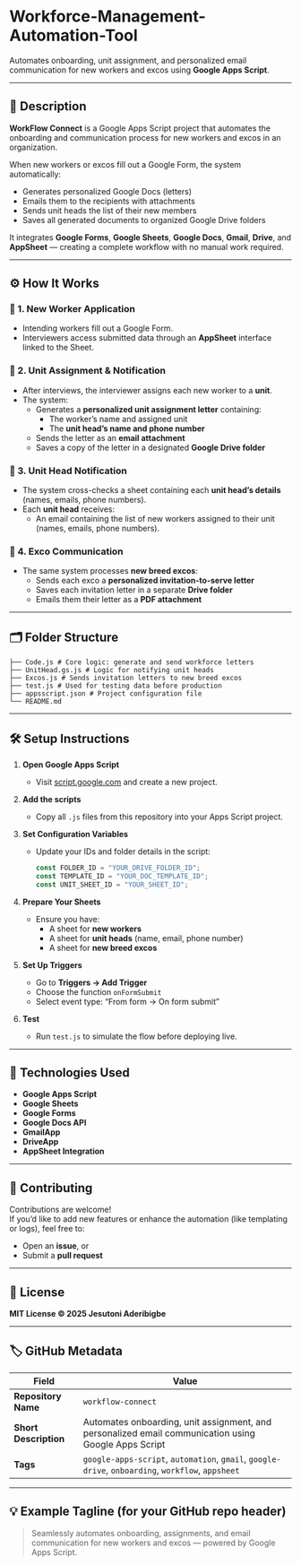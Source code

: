 # Workforce-Management-Automation-Tool

 Automates onboarding, unit assignment, and personalized email communication for new workers and excos using **Google Apps Script**.

---

## 🧾 Description

**WorkFlow Connect** is a Google Apps Script project that automates the onboarding and communication process for new workers and excos in an organization.

When new workers or excos fill out a Google Form, the system automatically:
- Generates personalized Google Docs (letters)
- Emails them to the recipients with attachments
- Sends unit heads the list of their new members
- Saves all generated documents to organized Google Drive folders

It integrates **Google Forms**, **Google Sheets**, **Google Docs**, **Gmail**, **Drive**, and **AppSheet** — creating a complete workflow with no manual work required.

---

## ⚙️ How It Works

### 📝 1. New Worker Application
- Intending workers fill out a Google Form.
- Interviewers access submitted data through an **AppSheet** interface linked to the Sheet.

### 💼 2. Unit Assignment & Notification
- After interviews, the interviewer assigns each new worker to a **unit**.
- The system:
  - Generates a **personalized unit assignment letter** containing:
    - The worker’s name and assigned unit
    - The **unit head’s name and phone number**
  - Sends the letter as an **email attachment**
  - Saves a copy of the letter in a designated **Google Drive folder**

### 👥 3. Unit Head Notification
- The system cross-checks a sheet containing each **unit head’s details** (names, emails, phone numbers).
- Each **unit head** receives:
  - An email containing the list of new workers assigned to their unit (names, emails, phone numbers).

### 📨 4. Exco Communication
- The same system processes **new breed excos**:
  - Sends each exco a **personalized invitation-to-serve letter**
  - Saves each invitation letter in a separate **Drive folder**
  - Emails them their letter as a **PDF attachment**

---

## 🗂️ Folder Structure
```
├── Code.js # Core logic: generate and send workforce letters
├── UnitHead.gs.js # Logic for notifying unit heads
├── Excos.js # Sends invitation letters to new breed excos
├── test.js # Used for testing data before production
├── appsscript.json # Project configuration file
└── README.md
```


---

## 🛠️ Setup Instructions

1. **Open Google Apps Script**
   - Visit [script.google.com](https://script.google.com/) and create a new project.

2. **Add the scripts**
   - Copy all `.js` files from this repository into your Apps Script project.

3. **Set Configuration Variables**
   - Update your IDs and folder details in the script:
     ```js
     const FOLDER_ID = "YOUR_DRIVE_FOLDER_ID";
     const TEMPLATE_ID = "YOUR_DOC_TEMPLATE_ID";
     const UNIT_SHEET_ID = "YOUR_SHEET_ID";
     ```

4. **Prepare Your Sheets**
   - Ensure you have:
     - A sheet for **new workers**
     - A sheet for **unit heads** (name, email, phone number)
     - A sheet for **new breed excos**

5. **Set Up Triggers**
   - Go to **Triggers → Add Trigger**
   - Choose the function `onFormSubmit`
   - Select event type: “From form → On form submit”

6. **Test**
   - Run `test.js` to simulate the flow before deploying live.

---

## 🧰 Technologies Used

- **Google Apps Script**
- **Google Sheets**
- **Google Forms**
- **Google Docs API**
- **GmailApp**
- **DriveApp**
- **AppSheet Integration**

---

## 🤝 Contributing

Contributions are welcome!  
If you’d like to add new features or enhance the automation (like templating or logs), feel free to:
- Open an **issue**, or  
- Submit a **pull request**

---

## 📄 License

**MIT License © 2025 Jesutoni Aderibigbe**

---

## 🏷️ GitHub Metadata

| Field | Value |
|-------|--------|
| **Repository Name** | `workflow-connect` |
| **Short Description** | Automates onboarding, unit assignment, and personalized email communication using Google Apps Script |
| **Tags** | `google-apps-script`, `automation`, `gmail`, `google-drive`, `onboarding`, `workflow`, `appsheet` |

---

## 💡 Example Tagline (for your GitHub repo header)

> Seamlessly automates onboarding, assignments, and email communication for new workers and excos — powered by Google Apps Script.
